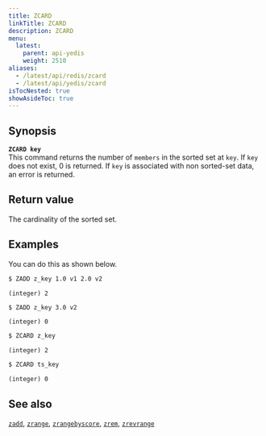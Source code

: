 ```yaml
---
title: ZCARD
linkTitle: ZCARD
description: ZCARD
menu:
  latest:
    parent: api-yedis
    weight: 2510
aliases:
  - /latest/api/redis/zcard
  - /latest/api/yedis/zcard
isTocNested: true
showAsideToc: true
---
```


## Synopsis

<b>`ZCARD key`</b><br>
This command returns the number of `members` in the sorted set at `key`. If `key` does not exist, 0 is returned.
If `key` is associated with non sorted-set data, an error is returned.

## Return value

The cardinality of the sorted set.

## Examples

You can do this as shown below.

```sh
$ ZADD z_key 1.0 v1 2.0 v2
```

```
(integer) 2
```

```sh
$ ZADD z_key 3.0 v2
```

```
(integer) 0
```

```sh
$ ZCARD z_key
```

```
(integer) 2
```

```sh
$ ZCARD ts_key
```

```
(integer) 0
```

## See also

[`zadd`](../zadd/), [`zrange`](../zrange/), [`zrangebyscore`](../zrangebyscore/), [`zrem`](../zrem/), [`zrevrange`](../zrevrange)
